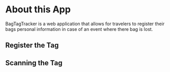 # About this App

BagTagTracker is a web application that allows for travelers to register their bags personal information in case of an event where there bag is lost.

## Register the Tag


## Scanning the Tag
